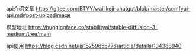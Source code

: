 api介绍文章
https://gitee.com/BTYY/wailikeji-chatgpt/blob/master/comfyui-api.md#post-uploadimage

模型地址
https://huggingface.co/stabilityai/stable-diffusion-3-medium/tree/main

api使用
https://blog.csdn.net/jjs15259655776/article/details/134388940
